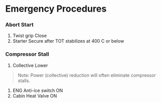 # Emergency Procedures

### Abort Start

1. Twist grip			Close
1. Starter				Secure after TOT stabilizes at 400 C or below

### Compressor Stall

1. Collective			Lower
> Note: Power (collective) reduction will often eliminate compressor stalls.
1. ENG Anti-ice switch	ON
1. Cabin Heat Valve		ON
